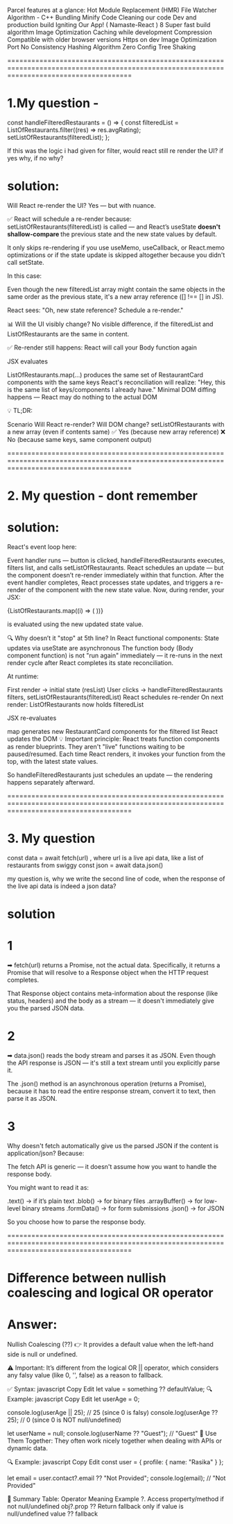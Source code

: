 Parcel features at a glance:
Hot Module Replacement (HMR)
File Watcher Algorithm - C++
Bundling
Minify Code
Cleaning our code
Dev and production build
Igniting Our App! ( Namaste-React ) 8
Super fast build algorithm
Image Optimization
Caching while development
Compression
Compatible with older browser versions
Https on dev
Image Optimization
Port No
Consistency Hashing Algorithm
Zero Config
Tree Shaking

===========================================================================================================================================

# 1.My question - 

const handleFilteredRestaurants = () => {
    const filteredList = ListOfRestaurants.filter((res) => res.avgRating);
    setListOfRestaurants(filteredList);
  };

If this was the logic i had given for filter, would react still re render the UI? if yes why, if no why?


# solution:

Will React re-render the UI?
Yes — but with nuance.

✅ React will schedule a re-render because:
setListOfRestaurants(filteredList) is called — and React’s useState  <b>doesn't shallow-compare </b>the previous state and the new state values by default.

It only skips re-rendering if you use useMemo, useCallback, or React.memo optimizations or if the state update is skipped altogether because you didn't call setState.

In this case:

Even though the new filteredList array might contain the same objects in the same order as the previous state, it's a new array reference ([] !== [] in JS).

React sees: "Oh, new state reference? Schedule a re-render."

📊 Will the UI visibly change?
No visible difference, if the filteredList and ListOfRestaurants are the same in content.

✅ Re-render still happens:
React will call your Body function again

JSX evaluates

ListOfRestaurants.map(...) produces the same set of RestaurantCard components with the same keys
React's reconciliation will realize: "Hey, this is the same list of keys/components I already have."
Minimal DOM diffing happens — React may do nothing to the actual DOM

💡 TL;DR:

Scenario	                                                     Will React re-render?	   Will DOM change?
setListOfRestaurants with a new array (even if contents same)	✅ Yes (because new array reference)	❌ No (because same keys, same component output)

===========================================================================================================================================

# 2. My question - dont remember


# solution:

 React's event loop here:

 Event handler runs — button is clicked, handleFilteredRestaurants executes, filters list, and calls setListOfRestaurants.
React schedules an update — but the component doesn’t re-render immediately within that function.
 After the event handler completes, React processes state updates, and triggers a re-render of the component with the new state value.
 Now, during render, your JSX:

 {ListOfRestaurants.map((i) => (
   <RestaurantCard key={i.id} resData={i} />
 ))}

 is evaluated using the new updated state value.

 🔍 Why doesn’t it "stop" at 5th line?
 In React functional components:
 State updates via useState are asynchronous
 The function body (Body component function) is not "run again" immediately — it re-runs in the next render cycle after React completes its state reconciliation.

 At runtime:

 First render → initial state (resList)
 User clicks → handleFilteredRestaurants filters, setListOfRestaurants(filteredList)
 React schedules re-render
 On next render:
 ListOfRestaurants now holds filteredList

 JSX re-evaluates

 map generates new RestaurantCard components for the filtered list
 React updates the DOM
 💡 Important principle:
 React treats function components as render blueprints.
 They aren't "live" functions waiting to be paused/resumed. Each time React renders, it invokes your function from the top, with the latest state values.

 So handleFilteredRestaurants just schedules an update — the rendering happens separately afterward.

===========================================================================================================================================

 # 3. My question 

const data = await fetch(url) , where url is a live api data, like a list of restaurants from swiggy
const json = await data.json()

my question is, why we write the second line of code, when the response of the live api data is indeed a json data?

# solution

# 1 
➡ fetch(url) returns a Promise, not the actual data.
Specifically, it returns a Promise that will resolve to a Response object when the HTTP request completes.

That Response object contains meta-information about the response (like status, headers) and the body as a stream — it doesn't immediately give you the parsed JSON data.

# 2
➡ data.json() reads the body stream and parses it as JSON.
Even though the API response is JSON — it's still a text stream until you explicitly parse it.

The .json() method is an asynchronous operation (returns a Promise), because it has to read the entire response stream, convert it to text, then parse it as JSON.

# 3
Why doesn't fetch automatically give us the parsed JSON if the content is application/json?
Because:

The fetch API is generic — it doesn't assume how you want to handle the response body.

You might want to read it as:

.text() → if it’s plain text
.blob() → for binary files
.arrayBuffer() → for low-level binary streams
.formData() → for form submissions
.json() → for JSON

So you choose how to parse the response body.

===========================================================================================================================================

# Difference between nullish coalescing and logical OR operator

# Answer:

Nullish Coalescing (??)
👉 It provides a default value when the left-hand side is null or undefined.

⚠️ Important: It’s different from the logical OR || operator, which considers any falsy value (like 0, '', false) as a reason to fallback.

✅ Syntax:
javascript
Copy
Edit
let value = something ?? defaultValue;
🔍 Example:
javascript
Copy
Edit
let userAge = 0;

console.log(userAge || 25);  // 25 (since 0 is falsy)
console.log(userAge ?? 25);  // 0 (since 0 is NOT null/undefined)

let userName = null;
console.log(userName ?? "Guest");  // "Guest"
📌 Use Them Together:
They often work nicely together when dealing with APIs or dynamic data.

🔍 Example:
javascript
Copy
Edit
const user = {
  profile: {
    name: "Rasika"
  }
};

let email = user.contact?.email ?? "Not Provided";
console.log(email);  // "Not Provided"


📌 Summary Table:
Operator	Meaning	Example
?.	Access property/method if not null/undefined	obj?.prop
??	Return fallback only if value is null/undefined	value ?? fallback


